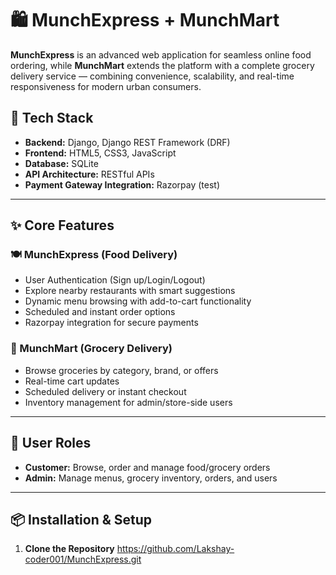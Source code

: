 # 🛍️ MunchExpress + MunchMart

**MunchExpress** is an advanced web application for seamless online food ordering, while **MunchMart** extends the platform with a complete grocery delivery service — combining convenience, scalability, and real-time responsiveness for modern urban consumers.

## 🔧 Tech Stack

- **Backend:** Django, Django REST Framework (DRF)
- **Frontend:** HTML5, CSS3, JavaScript 
- **Database:** SQLite 
- **API Architecture:** RESTful APIs
- **Payment Gateway Integration:** Razorpay (test)

---

## ✨ Core Features

### 🍽️ MunchExpress (Food Delivery)
- User Authentication (Sign up/Login/Logout)
- Explore nearby restaurants with smart suggestions
- Dynamic menu browsing with add-to-cart functionality
- Scheduled and instant order options
- Razorpay integration for secure payments

### 🛒 MunchMart (Grocery Delivery)
- Browse groceries by category, brand, or offers
- Real-time cart updates
- Scheduled delivery or instant checkout
- Inventory management for admin/store-side users

---

## 👥 User Roles

- **Customer:** Browse, order and manage food/grocery orders
- **Admin:** Manage menus, grocery inventory, orders, and users

---

## 📦 Installation & Setup

1. **Clone the Repository**
       https://github.com/Lakshay-coder001/MunchExpress.git
